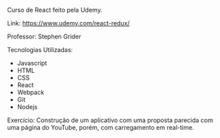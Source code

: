 Curso de React feito pela Udemy. 

Link: https://www.udemy.com/react-redux/


Professor: Stephen Grider

Tecnologias Utilizadas:

- Javascript
- HTML
- CSS
- React
- Webpack
- Git
- Nodejs

Exercício: Construção de um aplicativo com uma proposta parecida com uma página do YouTube, porém, com carregamento em real-time.